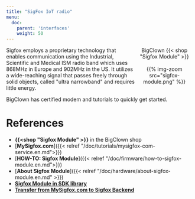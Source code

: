 ```yaml
---
title: "SigFox IoT radio"
menu:
  doc:
    parent: 'interfaces'
    weight: 50
---
```


<div style="float:right;width:30%;text-align:center;">
BigClown {{< shop "Sigfox Module" >}}
<br /><br />
{{% img-zoom src="sigfox-module.png" %}}
</div>

Sigfox employs a proprietary technology that enables communication using the Industrial, Scientific and Medical ISM radio band which uses 868MHz in Europe and 902MHz in the US. It utilizes a wide-reaching signal that passes freely through solid objects, called "ultra narrowband" and requires little energy.

BigClown has certified modem and tutorials to quickly get started.

# References

* **{{<shop "Sigfox Module" >}}** in the BigClown shop
* [**MySigfox.com**]({{< relref "/doc/tutorials/mysigfox-com-service.en.md">}})
* [**HOW-TO: Sigfox Module**]({{< relref "/doc/firmware/how-to-sigfox-module.en.md">}})
* [**About Sigfox Module**]({{< relref "/doc/hardware/about-sigfox-module.en.md" >}})
* [**Sigfox Module in SDK library**](https://sdk.bigclown.com/group__bc__module__sigfox.html)
* [**Transfer from MySigfox.com to Sigfox Backend**](https://bc-mysigfox.herokuapp.com/)

